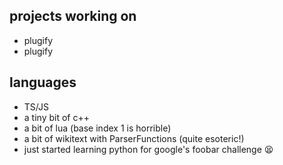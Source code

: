 ## projects working on
- plugify
- plugify

## languages
- TS/JS
- a tiny bit of c++
- a bit of lua (base index 1 is horrible)
- a bit of wikitext with ParserFunctions (quite esoteric!)
- just started learning python for google's foobar challenge 😫
